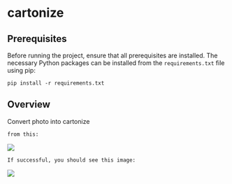 # cartonize
## Prerequisites

Before running the project, ensure that all prerequisites are installed. The necessary Python packages can be installed from the `requirements.txt` file using pip:
    
    pip install -r requirements.txt

## Overview
Convert photo into cartonize

```bash
from this:
```
![](images/dog.jpg)


```bash
If successful, you should see this image:
```
![](images/img_masked.jpg)
